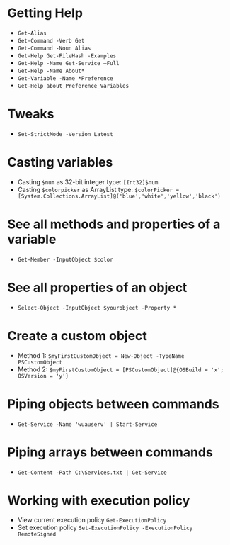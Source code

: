 # Getting Help
- `Get-Alias`
- `Get-Command -Verb Get`
- `Get-Command -Noun Alias`
- `Get-Help Get-FileHash -Examples`
- `Get-Help -Name Get-Service –Full`
- `Get-Help -Name About*`
- `Get-Variable -Name *Preference`
- `Get-Help about_Preference_Variables`
# Tweaks
- `Set-StrictMode -Version Latest`
# Casting variables
- Casting `$num` as 32-bit integer type: `[Int32]$num`
- Casting `$colorpicker` as ArrayList type: `$colorPicker = [System.Collections.ArrayList]@('blue','white','yellow','black')`
# See all methods and properties of a variable
- `Get-Member -InputObject $color`
# See all properties of an object
- `Select-Object -InputObject $yourobject -Property *`
# Create a custom object
- Method 1: `$myFirstCustomObject = New-Object -TypeName PSCustomObject`
- Method 2: `$myFirstCustomObject = [PSCustomObject]@{OSBuild = 'x'; OSVersion = 'y'}`
# Piping objects between commands
- `Get-Service -Name 'wuauserv' | Start-Service`
# Piping arrays between commands
- `Get-Content -Path C:\Services.txt | Get-Service`
# Working with execution policy
- View current execution policy `Get-ExecutionPolicy`
- Set execution policy `Set-ExecutionPolicy -ExecutionPolicy RemoteSigned`
